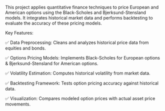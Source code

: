 This project applies quantitative finance techniques to price European and American options using the Black-Scholes and Bjerksund-Stensland models. It integrates historical market data and performs backtesting to evaluate the accuracy of these pricing models.

Key Features:

✅ Data Preprocessing: Cleans and analyzes historical price data from equities and bonds.

✅ Options Pricing Models: Implements Black-Scholes for European options & Bjerksund-Stensland for American options.

✅ Volatility Estimation: Computes historical volatility from market data.

✅ Backtesting Framework: Tests option pricing accuracy against historical data.

✅ Visualization: Compares modeled option prices with actual asset price movements.

